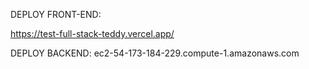 DEPLOY FRONT-END:

https://test-full-stack-teddy.vercel.app/


DEPLOY BACKEND: ec2-54-173-184-229.compute-1.amazonaws.com